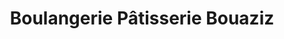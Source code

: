 ---
title: "Boulangerie Pâtisserie Bouaziz"
url: /tremblay-en-france/boulangerie-patisserie-bouaziz/
shop: boulangerie
---